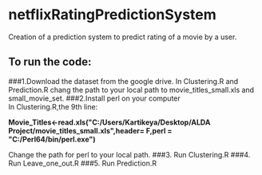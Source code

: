 # netflixRatingPredictionSystem
Creation of a prediction system to predict rating of a movie by a user.
## To run the code:
###1.Download the dataset from the google drive.
In Clustering.R and Prediction.R
chang the path to your local path to movie_titles_small.xls and small_movie_set.
###2.Install perl on your computer  
In Clustering.R,the 9th line:

**Movie_Titles<-read.xls("C:/Users/Kartikeya/Desktop/ALDA Project/movie_titles_small.xls",header= F,perl = "C:/Perl64/bin/perl.exe")**

Change the path for perl to your local path.
###3. Run Clustering.R
###4. Run Leave_one_out.R
###5. Run Prediction.R
